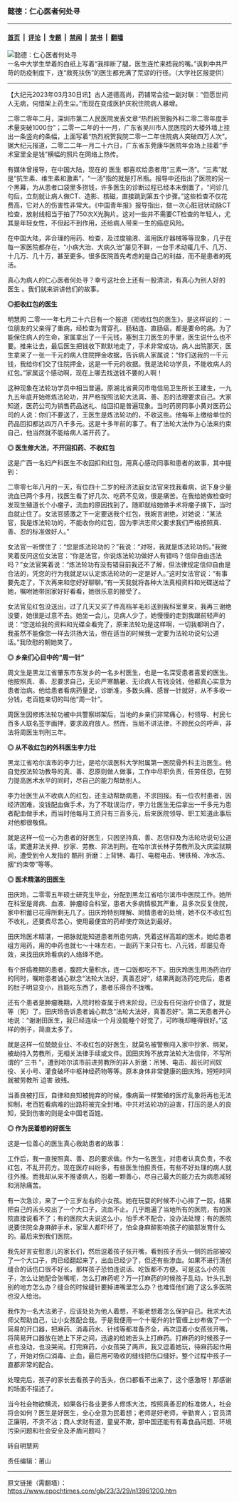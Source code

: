 ### 懿德：仁心医者何处寻

---

#### [首页](../../../..?n13961200) &nbsp;|&nbsp; [评论](../../../../../epoch-comment?n13961200) &nbsp;|&nbsp; [专题](../../../../../epoch-special?n13961200) &nbsp;|&nbsp; [禁闻](../../../../../epoch-news?n13961200) &nbsp;|&nbsp; [禁书](../../../../../books?n13961200) &nbsp;|&nbsp; [翻墙](https://github.com/gfw-breaker/nogfw/blob/master/README.md?n13961200)


<div><img alt="懿德：仁心医者何处寻" class="attachment-djy_600_400 size-djy_600_400 wp-post-image" src="https://i.epochtimes.com/assets/uploads/2022/11/id13875561-4-600x400.jpg"/>
<div class="caption">
 一名中大学生举着的白纸上写着“我摔断了腿，医生连忙来捂我的嘴。”讽刺中共严苛的防疫制度下，连“救死扶伤”的医生都充满了荒谬的行径。（大学社区报提供）
</div></div><hr/><div class="post_content" id="artbody" itemprop="articleBody">
 <!-- article content begin -->
 <p>
  【大纪元2023年03月30日讯】古人道德高尚，药铺常会挂一副对联：“但愿世间人无病，何惜架上药生尘。”而现在变成医护庆祝住院病人暴增。
 </p>
 <div id="ar_bArticleContent_OuterFrame">
  <div class="ar_AuthorDate">
   <div class="ar_datesocial">
    <div class="ar_articleContent" id="ar_bArticleContent">
     <p>
      二零二零年二月，深圳市第二人民医院发表文章“热烈祝贺胸外科二零二零年度手术量突破1000台”；二零一二年的十一月，广东省吴川市人民医院的大楼外墙上挂出一条竖向的条幅，上面写着“热烈祝贺我院二零一二年住院病人突破四万人次”。据大纪元报道，二零二二年一月二十六日，广东省东莞康华医院年会场上挂着“手术室里全是钱”横幅的照片在网络上热传。
     </p>
     <p>
      有媒体曾报导，在中国大陆，现在的
      <ok href="https://www.epochtimes.com/gb/tag/%E5%8C%BB%E7%94%9F.html">
       医生
      </ok>
      都喜欢给患者用“三素一汤”。“三素”就是“抗生素、维生素和激素”，“一汤”指的就是打吊瓶。报导中还指出了医院的另一个黑幕，为从患者口袋里多捞钱，许多医生的诊断过程已经本末倒置了，“问诊几句后，立刻就让病人做CT、造影、核磁，直接跳到第五个步骤。”这些检查不仅花费高，它对人的伤害性非常大。《中国青年报》报导指出，做一次心脏冠状动脉CT检查，放射线相当于拍了750次X光胸片。这对一些并不需要CT检查的年轻人，尤其是年轻女性，不但起不到作用，还给病人带来一生的癌症风险。
     </p>
     <p>
      在中国大陆，非合理的用药、检查，及过度输液、滥用医疗器械等等现象，几乎在每一家医院都存在，“小病大治、大病久治”屡见不鲜，一台手术动辄几千、几万、十几万、几十万，甚至更多。很多医院首先考虑的是自己的利益，而不是患者的死活。
     </p>
     <p>
      真心为病人的仁心医者何处寻？幸亏这社会上还有一股清流，有真心为别人好的
      <ok href="https://www.epochtimes.com/gb/tag/%E5%8C%BB%E7%94%9F.html">
       医生
      </ok>
      。我们就来讲讲他们的故事。
     </p>
     <p>
      <b>
       ◎拒收红包的医生
      </b>
     </p>
     <p>
      <ok href="https://www.minghui.org/mh/glossary.html#2">
       明慧网
      </ok>
      二零一一年七月二十六日有一个报道《拒收红包的医生》，是这样说的：一位朋友的父亲得了重病，经检查为胃穿孔、肠粘连、直肠癌，都是要命的病。为了能保住病人的生命，家属拿出了一千元钱，塞到主刀医生的手里，医生说什么也不要。推来让去，最后医生把钱收下默默地走了，手术非常成功。病人出院那天，医生拿来了一张一千元的病人住院押金收据，告诉病人家属说：“你们送我的一千元钱，我给你们交了住院押金，这是一千元的收据。我是法轮功学员，不能收病人的红包。”家属这个感动啊，现在上哪去找送钱不要的人啊！
     </p>
     <p>
      这种现象在法轮功学员中相当普遍。原湖北省黄冈市电信局卫生所长王建生，一九九五年底开始修炼法轮功，并严格按照法轮大法真、善、忍的法理要求自己。大家知道，医药公司为销售药品送礼、给回扣是普遍现象。当时药房同事小黄对医药公司的人说：你们不要送了，王医生是炼法轮功的，不收这些。他每年上缴给单位的药品回扣都达四万八千多元。这是十多年前的事了。有了法轮大法作为心法来约束自己，他当然就不能给病人滥开药了。
     </p>
     <p>
      <b>
       ◎ 医生修大法，不开回扣药、不收红包
      </b>
     </p>
     <p>
      这是广西一名妇产科医生不收回扣和红包，用真心感动同事和患者的故事，其中提到：
     </p>
     <p>
      二零零七年八月的一天，有位四十二岁的经济法庭女法官来找我看病，说下身少量流血已两个多月，找医生看了好几次、吃药不见效，很是痛苦。在我给她做检查时发现生殖道长个小瘤子，流血的原因找到了。随即就给她做手术将瘤子摘下，当时血就止住了。女法官感激之下一定要送我个红包，我婉言谢绝，对她说：“某法官，我是炼法轮功的，不能收你的红包，因为李洪志师父要求我们严格按照真、善、忍的标准做好人。”
     </p>
     <p>
      女法官一听愣住了：“您是炼法轮功的？”我说：“对呀，我就是炼法轮功的。”我微笑着反问这位女法官：“你是法官，你说炼法轮功做好人有错吗？信仰自由违法吗？”女法官笑着说：“炼法轮功有没有错目前我还不了解，但法律规定信仰自由是合法的，凭您的行为我就足以认定炼法轮功的一定是好人。”这时女法官说：“有事要先走了，下次再来和您好好聊聊。”有一天我就将各种大法真相资料和光碟送给了她，嘱咐她带回家好好看看，她很乐意的接受了。
     </p>
     <p>
      女法官见红包没送出，过了几天又买了件高档羊毛衫送到我科室里来，我再三谢绝没要，她很是过意不去。她坐一会儿，见病人少了，她慢慢的走到我跟前轻声的说：“您送给我的资料和光碟全看完了，原来法轮功是这样啊，一切我都明白了，我虽然不能像您一样去洪扬大法，但在适当的时候我一定要为法轮功说句公道话。”我欣慰的朝她笑了。
     </p>
     <p>
      <b>
       ◎ 乡亲们心目中的“周一针”
      </b>
     </p>
     <p>
      周文生是黑龙江省肇东市东发乡的一名乡村医生，也是一名深受患者喜爱的医生。他按照真、善、忍要求自己，无论严寒酷暑、无论病人有钱没钱，他都真心实意为患者治病。他给患者看病药量足，诊断准，多数头痛、感冒一针就好，从不多收一分钱，老百姓亲切的叫他“周一针”。
     </p>
     <p>
      周医生因修炼法轮功被中共警察绑架后，当地的乡亲们非常痛心，村领导、村民七百多人联名签字画押，要求政府放人。然而，当局不讲法律，不顾民众的呼声，非法将周医生判刑三年。
     </p>
     <p>
      <b>
       ◎ 从不收红包的外科医生李力壮
      </b>
     </p>
     <p>
      黑龙江省哈尔滨市的李力壮，是哈尔滨医科大学附属第一医院骨外科主治医生。他自觉按法轮功教导的真、善、忍原则做人做事，工作中尽职负责，任劳任怨，在努力提高医术水平的同时，尽自己的能力帮助别人。
     </p>
     <p>
      李力壮医生从不收病人的红包，还主动帮助病患，不求回报。有一位农村患者，因经济困难，没钱配血做手术，为了不耽误治疗，李力壮医生无偿拿出一千多元为患者配血做手术，而当时他每月工资只有三百多元，后来医院领导、职工知道此事后对他都很敬佩。
     </p>
     <p>
      就是这样一位一心为患者的好医生，只因坚持真、善、忍信仰及为法轮功说句公道话，累遭非法关押、抄家、劳教、非法判刑。在哈尔滨长林子劳教所及大庆监狱期间，遭受到令人发指的
      <ok href="https://www.minghui.org/mh/glossary.html#38">
       酷刑
      </ok>
      折磨：上背铐、毒打、电棍电击、铐铁椅、冷水冻、捆“约束带”等等。
     </p>
     <p>
      <b>
       ◎ 医术精湛的田医生
      </b>
     </p>
     <p>
      田庆玲，二零零五年硕士研究生毕业，分配到黑龙江省哈尔滨市中医院工作。她所在科室是肾病、血液、肿瘤综合科室，患者大多病情极其严重，且多次反复住院，家中积蓄已花得所剩无几了。田庆玲特别理解、同情患者的处境，她不仅不收红包不收礼，还要费尽苦心，使用最便宜的药却使疗效达到最好。
     </p>
     <p>
      田庆玲医术精湛，一把脉就能知道患者所患何病，凭着这样高超的医术，她给患者组方用药，用的中药也就七～十味左右，一副药下来只有七、八元钱，却屡见奇效，来找田庆玲看病的人络绎不绝。
     </p>
     <p>
      有个肝癌晚期的患者，腹腔大量积水，连一口饭都吃不下。田庆玲医生用汤药治疗的同时，嘱咐患者诚心默念“法轮大法好，真善忍好”，结果两副汤药吃完后，患者的肚子明显变小，且能吃东西了，患者乐得合不拢嘴。
     </p>
     <p>
      还有个患者是肿瘤晚期，入院时检查属于终末阶段，已没有任何治疗价值了，就是等（死）了。田庆玲告诉患者诚心默念“法轮大法好，真善忍好”。第二天患者开心地说：“谢谢田医生，我已经连续一个月没能睡个好觉了，可昨晚却睡得很好。”这样的例子，简直太多了。
     </p>
     <p>
      就是这样一位兢兢业业、不收红包的好医生，就莫名被警察闯入家中抄家、绑架，被劫持入劳教所，无相关法律手续或文件。因田庆玲不放弃法轮大法信仰，不写所谓的“
      <ok href="https://www.minghui.org/mh/glossary.html#27">
       三书
      </ok>
      ”，遭到哈尔滨市前进劳教所的非人折磨：吊铐、电击、超长时间奴役、关小号、灌食破坏中枢神经药物等等。原本身体非常健康的田庆玲，短短时间就被劳教所
      <ok href="https://www.minghui.org/mh/glossary.html#37">
       迫害
      </ok>
      致残。
     </p>
     <p>
      当善良被打压，自律和良知被抛弃的时候，像病菌一样繁殖的医疗乱象将再也无法抑制，老百姓看病难的出路将被完全封堵。中共对法轮功的迫害，打压的是人的良知，受到伤害的则是全中国老百姓。
     </p>
     <p>
      <b>
       ◎ 作为民着想的好医生
      </b>
     </p>
     <p>
      这是一位善心的医生真心救助患者的故事：
     </p>
     <p>
      工作后，我一直按照真、善、忍的要求做。作为一名医生，对患者认真负责，不收红包，不乱开药方。现在医疗纠纷多，有些医生怕担责任，有些不好处理的病人就往外推。而我却从来不推诿病人，抱着一颗善心，尽自己最大的能力去为病患减轻和消除痛苦。
     </p>
     <p>
      有一次急诊，来了一个三岁左右的小女孩。她在玩耍的时候不小心摔了一跤，结果把自己的舌头咬出了一个大口子，流血不止。几乎跑遍了当地所有的医院，有的医院直接说看不了；有的医院大夫说这么小，怕手术不配合，没办法处理；有的医院说要住院全身麻醉手术，家里人都吓坏了，怕全身麻醉影响孩子的脑部发育什么的。最后来到我们医院。
     </p>
     <p>
      我先好言安慰患儿的家长们，然后逗着孩子张开嘴，看到孩子舌头一侧的后部被咬了一个大口子，肉已经翻起来了，出血已经少了，但还有些渗血。如果不进行清创缝合的话伤口很不好长，那样孩子恐怕连说话、吃饭都不方便。可是这么小的孩子，怎么让她配合张嘴呢，怎么打麻药呢？万一打麻药的时候孩子乱动，针头扎到别的地方怎么办？缝合的时候缝针要掉进嘴里怎么办？也难怪他们跑了这么多医院也没人给治。
     </p>
     <p>
      我作为一名大法弟子，应该处处为他人着想，不能老想着怎么保护自己。我求大法师父帮助自己，让小女孩配合我。于是我便用一个十毫升的针管缠上纱布做了一个简易的开口器，把麻药、消毒药水、针线等都准备齐全，再次逗着小女孩张开嘴，将简易开口器放在她上下牙之间，迅速的给她舌头上打麻药。打麻药的时候孩子一点也没动，也没哭闹。打完麻药，小女孩哭了两声，我又逗着她玩，待麻药起作用了，开始对伤口消毒、止血，最后用可吸收的缝线把伤口缝好。整个过程中孩子一直都非常的配合。
     </p>
     <p>
      处理完后，孩子的家长去看孩子的舌头，伤口都看不出来了，这个感激呀！那感谢的场面不描述了。
     </p>
     <p>
      当今社会物欲横流，如果各行各业更多人修炼大法，按照真善忍的标准做人，社会将会如何？医生是好医生，全心全意为民着想；老师是好老师，辛勤育人；官员清正廉明，不贪不沾；商人求财有道，童叟不欺，那中国还能有有毒食品问题、环境污染问题和社会安全及矛盾问题吗？
     </p>
     <p>
      转自明慧网
     </p>
     <p>
      责任编辑：莆山
     </p>
    </div>
   </div>
  </div>
 </div>
 <!-- article content end -->
 <div id="below_article_ad">
 </div>
</div>


---

原文链接（需翻墙）：https://www.epochtimes.com/gb/23/3/29/n13961200.htm